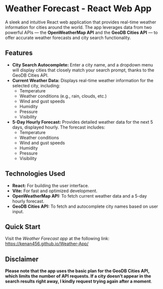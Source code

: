 # Weather Forecast - React Web App

A sleek and intuitive React web application that provides real-time weather information for cities around the world. The app leverages data from two powerful APIs — the **OpenWeatherMap API** and the **GeoDB Cities API** — to offer accurate weather forecasts and city search functionality.

## Features

- **City Search Autocomplete:** Enter a city name, and a dropdown menu will display cities that closely match your search prompt, thanks to the GeoDB Cities API.
- **Current Weather Data:** Displays real-time weather information for the selected city, including:
  - Temperature
  - Weather conditions (e.g., rain, clouds, etc.)
  - Wind and gust speeds
  - Humidity
  - Pressure
  - Visibility
- **5-Day Hourly Forecast:** Provides detailed weather data for the next 5 days, displayed hourly. The forecast includes:
  - Temperature
  - Weather conditions
  - Wind and gust speeds
  - Humidity
  - Pressure
  - Visibility

## Technologies Used

- **React:** For building the user interface.
- **Vite:** For fast and optimized development.
- **OpenWeatherMap API:** To fetch current weather data and a 5-day hourly forecast.
- **GeoDB Cities API:** To fetch and autocomplete city names based on user input.

## Quick Start

Visit the *Weather Forecast app* at the following link: https://kenan456.github.io/Weather-App/

## Disclaimer
**Please note that the app uses the basic plan for the GeoDB Cities API, which limits the number of API requests. If a city doesn’t appear in the search results right away, I kindly request trying again after a moment**. 

